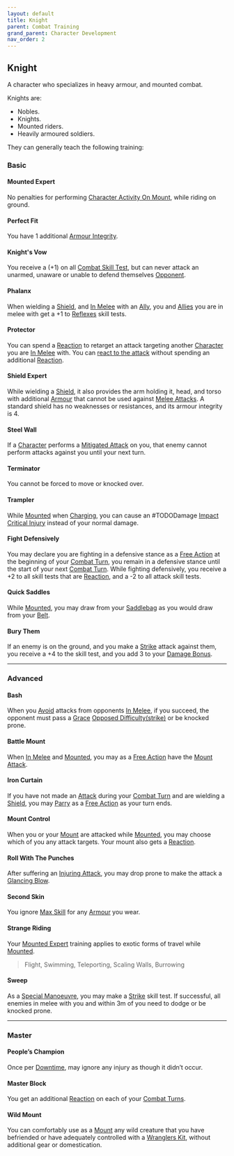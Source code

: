 ```yaml
---
layout: default
title: Knight
parent: Combat Training
grand_parent: Character Development
nav_order: 2
---
```

## Knight
A character who specializes in heavy armour, and mounted combat.

Knights are: 
* Nobles.
* Knights.
* Mounted riders.
* Heavily armoured soldiers.

They can generally teach the following training:

### Basic

#### Mounted Expert
No penalties for performing [Character Activity On Mount](Mounts#Character%20Activity%20On%20Mount), while riding on ground.

#### Perfect Fit
You have 1 additional [Armour Integrity](Armour#Armour%20Integrity).

#### Knight's Vow
You receive a (+1) on all [Combat Skill Test](Terminology#Combat%20Action), but can never attack an unarmed, unaware or unable to defend themselves [Opponent](Terminology#Opponent). 

#### Phalanx
When wielding a [Shield](Terminology#Shield), and [In Melee](Terminology#In%20Melee) with an [Ally](Terminology#Ally), you and [Allies](Terminology#Ally) you are in melee with get a +1 to [Reflexes](Agility#Reflexes) skill tests.

#### Protector
You can spend a [Reaction](Terminology#Reaction) to retarget an attack targeting another [Character](Terminology#Character) you are [In Melee](Terminology#In%20Melee) with. You can [react to the attack](Combat#Reacting%20to%20Attacks) without spending an additional [Reaction](Terminology#Reaction).

#### Shield Expert
While wielding a [Shield](Terminology#Shield), it also provides the arm holding it, head, and torso with additional [Armour](Armour) that cannot be used against [Melee Attacks](Terminology#Melee%20Attack). A standard shield has no weaknesses or resistances, and its armour integrity is 4.

#### Steel Wall
If a [Character](Terminology#Character) performs a [Mitigated Attack](Terminology#Mitigated%20Attack) on you, that enemy cannot perform attacks against you until your next turn.

#### Terminator
You cannot be forced to move or knocked over.

#### Trampler
While [Mounted](Terminology#Mounted) when [Charging](Combat#Charging), you can cause an #TODODamage [Impact](Combat#Impact) [Critical Injury](Injury#Critical%20Injury) instead of your normal damage.

#### Fight Defensively
You may declare you are fighting in a defensive stance as a [Free Action](Terminology#Free%20Action) at the beginning of your [Combat Turn](Terminology#Combat%20Turn), you remain in a defensive stance until the start of your next [Combat Turn](Terminology#Combat%20Turn). While fighting defensively, you receive a +2 to all skill tests that are [Reaction](Terminology#Reaction), and a -2 to all attack skill tests.

#### Quick Saddles
While [Mounted](Terminology#Mounted), you may draw from your [Saddlebag](Storage#Saddlebag) as you would draw from your [Belt](Storage#Belt).

#### Bury Them
If an enemy is on the ground, and you make a [Strike](Strength#Strike) attack against them, you receive a +4 to the skill test, and you add 3 to your [Damage Bonus](Weapons#Damage%20Bonus).

---

### Advanced

#### Bash
When you [Avoid](Combat#Avoid) attacks from opponents [In Melee](Terminology#In%20Melee), if you succeed, the opponent must pass a [Grace](Agility#Grace) [Opposed Difficulty(strike)](Skills#Opposed%20Difficulty) or be knocked prone.

#### Battle Mount
When [In Melee](Terminology#In%20Melee) and [Mounted](Terminology#Mounted), you may as a [Free Action](Terminology#Free%20Action) have the [Mount](Mounts) [Attack](Terminology#Attack).

#### Iron Curtain
If you have not made an [Attack](Terminology#Attack) during your [Combat Turn](Terminology#Combat%20Turn) and are wielding a [Shield](Terminology#Shield), you may [Parry](Combat#Parry) as a [Free Action](Terminology#Free%20Action) as your turn ends.

#### Mount Control
When you or your [Mount](Mounts) are attacked while [Mounted](Terminology#Mounted), you may choose which of you any attack targets. Your mount also gets a [Reaction](Terminology#Reaction).

#### Roll With The Punches
After suffering an [Injuring Attack](Terminology#Injuring%20Attack), you may drop prone to make the attack a [Glancing Blow](Combat#Glancing%20Blow).

#### Second Skin
You ignore [Max Skill](Armour#Max%20Skill) for any [Armour](Armour) you wear.

#### Strange Riding
Your [Mounted Expert](#Mounted%20Expert) training applies to exotic forms of travel while [Mounted](Terminology#Mounted).

> Flight, Swimming, Teleporting, Scaling Walls, Burrowing

#### Sweep
As a [Special Manoeuvre](Combat#Special%20Manoeuvres), you may make a [Strike](Strength#Strike) skill test. If successful, all enemies in melee with you and within 3m of you need to dodge or be knocked prone.

---

### Master

#### People’s Champion
Once per [Downtime](Telling-The-Story#Downtime), may ignore any injury as though it didn’t occur.

#### Master Block
You get an additional [Reaction](Terminology#Reaction) on each of your [Combat Turns](Terminology#Combat%20Turn).

#### Wild Mount
You can comfortably use as a [Mount](Mounts) any wild creature that you have befriended or have adequately controlled with a [Wranglers Kit](Example-Gear#Wranglers%20Kit), without additional gear or domestication.
